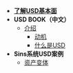 <!-- docs/_sidebar.md -->

* [**了解USD基本面**](/)
* **USD BOOK（中文）**
  * [介绍](usd_book/)
    * [动机](usd_book/motivation)
    * [什么是USD](usd_book/usd_primer)
* **Sins系统USD案例**
  * [资产变体](sins_sys/asset_variant)